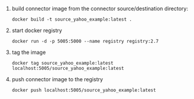 
1. build connector image from the connector source/destination directory:

    ```shell
    docker build -t source_yahoo_example:latest .
    ```

2. start docker registry

    ```shell
    docker run -d -p 5005:5000 --name registry registry:2.7
    ```


3. tag the image

    ```shell
    docker tag source_yahoo_example:latest localhost:5005/source_yahoo_example:latest
    ```

4. push connector image to the registry

    ```shell
    docker push localhost:5005/source_yahoo_example:latest
    ```

